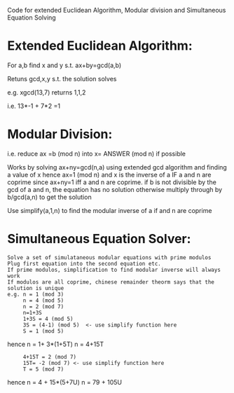 Code for extended Euclidean Algorithm, Modular division and Simultaneous Equation Solving

# Extended Euclidean Algorithm:
For a,b find x and y s.t. ax+by=gcd(a,b)

 Retuns gcd,x,y s.t. the solution solves

 e.g. xgcd(13,7) returns 1,1,2 

 i.e. 13*-1 + 7*2 =1

# Modular Division:
 i.e. reduce ax =b (mod n) into x= ANSWER (mod n) if possible

 Works by solving ax+ny=gcd(n,a) using extended gcd algorithm and finding a value of x
 hence ax=1 (mod n) and x is the inverse of a IF a and n are coprime since ax+ny=1 iff a and n are coprime.
 if b is not divisible by the gcd of a and n, the equation has no solution 
 otherwise multiply through by b/gcd(a,n) to get the solution

 Use simplify(a,1,n) to find the modular inverse of a if and n are coprime

# Simultaneous Equation Solver:
    Solve a set of simulataneous modular equations with prime modulos
    Plug first equation into the second equation etc.
    If prime modulos, simplification to find modular inverse will always work
    If modulos are all coprime, chinese remainder theorm says that the solution is unique
    e.g. n = 1 (mod 3)
         n = 4 (mod 5)
         n = 2 (mod 7)
         n=1+3S
         1+3S = 4 (mod 5)
         3S = (4-1) (mod 5)  <- use simplify function here
         S = 1 (mod 5) 

   hence n = 1+ 3*(1+5T)
         n = 4+15T
         
         4+15T = 2 (mod 7)
         15T= -2 (mod 7) <- use simplify function here
         T = 5 (mod 7) 

   hence n = 4 + 15*(5+7U)
         n = 79 + 105U

